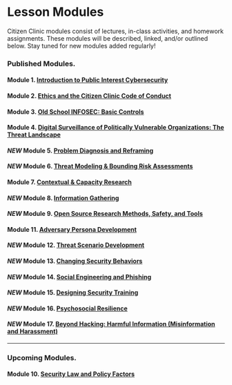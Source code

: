 # Lesson Modules

Citizen Clinic modules consist of lectures, in-class activities, and homework assignments. These modules will be described, linked, and/or outlined below. Stay tuned for new modules added regularly! 

### Published Modules. 

#### Module 1. [Introduction to Public Interest Cybersecurity](../Modules/Intro/Intro/) 

#### Module 2. [Ethics and the Citizen Clinic Code of Conduct](../Modules/Ethics/Ethics/) 

#### Module 3. [Old School INFOSEC: Basic Controls](../Modules/Basics/Basics/)

#### Module 4. [Digital Surveillance of Politically Vulnerable Organizations: The Threat Landscape](../Modules/Threat_Landscape/Threat_Landscape/)

#### *NEW* Module 5. [Problem Diagnosis and Reframing](../Modules/Problem_Reframing/Problem_Reframing/)

#### *NEW* Module 6. [Threat Modeling & Bounding Risk Assessments ](../Modules/Threat_Modeling/Threat_Modeling/)

#### Module 7. [Contextual & Capacity Research](../Modules/Contextual_Research/Contextual_Research/)

#### *NEW* Module 8. [Information Gathering](../Modules/Information_Gathering/Information_Gathering/)

#### *NEW* Module 9. [Open Source Research Methods, Safety, and Tools](../Modules/OSINT/OSINT/)

#### Module 11. [Adversary Persona Development](../Modules/Adversary_Personas/Adversary_Personas/)

#### *NEW* Module 12. [Threat Scenario Development](../Modules/Threat_Scenarios/Threat_Scenarios/)

#### *NEW* Module 13. [Changing Security Behaviors](../Modules/Behavioral_Security/Behavioral_Security/)

#### *NEW* Module 14. [Social Engineering and Phishing](../Modules/Social_Engineering/Social_Engineering/)

#### *NEW* Module 15. [Designing Security Training](../Modules/Designing_Training/Designing_Training/)

#### *NEW* Module 16. [Psychosocial Resilience](../Modules/Psychosocial_Resilience/Psychosocial_Resilience/)

#### *NEW* Module 17. [Beyond Hacking: Harmful Information (Misinformation and Harassment)](../Modules/Harmful_Information/Harmful_Information/)
____


### Upcoming Modules.

#### Module 10. [Security Law and Policy Factors](../Modules/Law_and_Policy/Law_and_Policy/)

